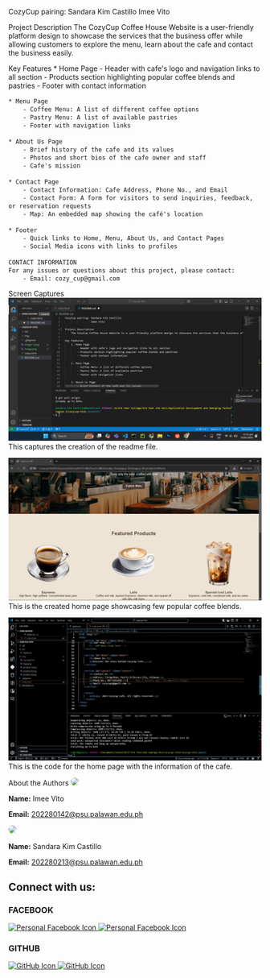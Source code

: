 CozyCup pairing: Sandara Kim Castillo
                 Imee Vito

Project Description
    The CozyCup Coffee House Website is a user-friendly platform design to showcase the services that the business offer while allowing customers to explore the menu, learn about the cafe and contact the business easily.

Key Features
    * Home Page
        - Header with cafe's logo and navigation links to all section
        - Products section highlighting popular coffee blends and pastries
        - Footer with contact information
    
    * Menu Page
        - Coffee Menu: A list of different coffee options
        - Pastry Menu: A list of available pastries
        - Footer with navigation links
    
    * About Us Page
        - Brief history of the cafe and its values
        - Photos and short bios of the cafe owner and staff
        - Cafe's mission
    
    * Contact Page
        - Contact Information: Cafe Address, Phone No., and Email
        - Contact Form: A form for visitors to send inquiries, feedback, or reservation requests
        - Map: An embedded map showing the café's location

    * Footer
        - Quick links to Home, Menu, About Us, and Contact Pages
        - Social Media icons with links to profiles

    CONTACT INFORMATION
    For any issues or questions about this project, please contact:
        - Email: cozy_cup@gmail.com

Screen Captures
![alt text](img1.png)
    This captures the creation of the readme file.

![alt text](download.jpeg)
    This is the created home page showcasing few popular coffee blends.

![alt text](<download (1).jpeg>)
    This is the code for the home page with the information of the cafe.


About the Authors
<img src="![alt text](V.jpg)" width="150" style="border-radius: 50%;">
    <p><b>Name:</b> Imee Vito</p>
    <p><b>Email:</b> 202280142@psu.palawan.edu.ph</p>
<img src="![alt text](C.jpg)" width="150" style="border-radius: 50%;">
    <p><b>Name:</b> Sandara Kim Castillo</p>
    <p><b>Email:</b> 202280213@psu.palawan.edu.ph</p>

<h2>Connect with us:</h2>
<h3>FACEBOOK</h3>
<a href="https://facebook.com/imee.vito.2024" target="_blank">
    <img src="![alt text](Facebook_white.svg)" width="30" alt="Personal Facebook Icon">
</a>

<a href="https://facebook.com/sandara.castillo.739" target="_blank">
    <img src="![alt text](Facebook_white.svg)" width="30" alt="Personal Facebook Icon">
</a>

<h3>GITHUB</h3>
<a href="https://github.com/PastTimer" target="_blank">
    <img src="![alt text](Github.svg)" width="30" alt="GitHub Icon">
</a>
<a href="https://github.com/Ms-Castle" target="_blank">
    <img src="![alt text](Github.svg)" width="30" alt="GitHub Icon">
</a>